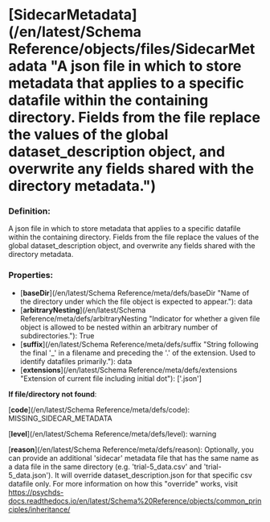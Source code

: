 # [SidecarMetadata](/en/latest/Schema Reference/objects/files/SidecarMetadata "A json file in which to store metadata that applies to a specific datafile within the containing directory. Fields from the file replace the values of the global dataset_description object, and overwrite any fields shared with the directory metadata.")

### Definition:

A json file in which to store metadata that applies to a specific datafile within the containing directory. Fields from the file replace the values of the global dataset_description object, and overwrite any fields shared with the directory metadata.

### Properties:

- [**baseDir**](/en/latest/Schema Reference/meta/defs/baseDir "Name of the directory under which the file object is expected to appear."): data
- [**arbitraryNesting**](/en/latest/Schema Reference/meta/defs/arbitraryNesting "Indicator for whether a given file object is allowed to be nested within an arbitrary number of subdirectories."): True
- [**suffix**](/en/latest/Schema Reference/meta/defs/suffix "String following the final '_' in a filename and preceding the '.' of the extension. Used to identify datafiles primarily."): data
- [**extensions**](/en/latest/Schema Reference/meta/defs/extensions "Extension of current file including initial dot"): ['.json']

**If file/directory not found**:

[**code**](/en/latest/Schema Reference/meta/defs/code): MISSING_SIDECAR_METADATA

[**level**](/en/latest/Schema Reference/meta/defs/level): warning

[**reason**](/en/latest/Schema Reference/meta/defs/reason): Optionally, you can provide an additional 'sidecar' metadata file that has the same name as a data file in the same directory (e.g. 'trial-5_data.csv' and 'trial-5_data.json'). It will override dataset_description.json for that specific csv datafile only. For more information on how this "override" works, visit https://psychds-docs.readthedocs.io/en/latest/Schema%20Reference/objects/common_principles/inheritance/
